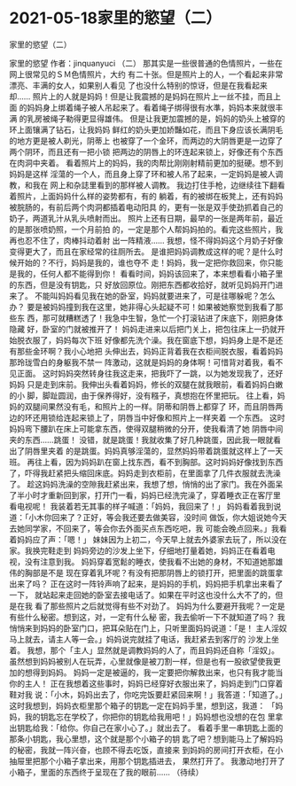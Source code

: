 # 2021-05-18家里的慾望（二）



家里的慾望（二）



家里的慾望
作者：jinquanyuci
（二）
那其实是一些很普通的色情照片，一些在网上很常见的ＳＭ色情照片，大约 有二十张。但是照片上的人，一个看起来非常漂亮、丰满的女人，如果别人看见 了也没什么特别的惊讶，但是在我看起来却……
照片上的人就是妈妈！但是让我震撼的是妈妈在照片上一丝不挂，而且上面 的妈妈身上绑着绳子被人吊起来了。看着绳子绑得很有水準，妈妈本来就很丰满 的乳房被绳子勒得更显得雄伟。
但是让我更加震撼的是，妈妈的奶头上被穿的环上面镶满了钻石，让我妈妈 鲜红的奶头更加娇豔如花，而且下身应该长满阴毛的地方更是被人剃光，阴蒂上 也被穿了一个金环，而两边的大阴唇更是一边穿了两个阴环，而且还有一把小锁 把两边的阴唇上的环连起来锁上，好像还有个东西在肉洞中夹着。
看着照片上的妈妈，我的肉帮比刚刚射精前更加的挺硬。想不到妈妈是这样 淫蕩的一个人，而且身上穿了环和被人吊了起来，一定妈妈是被人调教，和我在 网上和杂誌里看到的那样被人调教。
我边打住手枪，边继续往下翻看着照片，上面妈妈什么样的姿势都有，有的 躺着，有的被绑在板凳上，还有妈妈被脘肠的，有前后两个肉洞都插着电动阳具 的，更有一张是双手使劲抓着自己的奶子，两道乳汁从乳头喷射而出。
照片上还有日期，最早的一张是两年前，最近的是那张喷奶照，一个月前拍 的，一定是那个人帮妈妈拍的。看完这些照片，我再也忍不住了，肉棒抖动着射 出一阵精液……
我想，怪不得妈妈这个月奶子好像变得更大了，而且在家经常的往厕所去。 是谁把妈妈调教成这样的呢？是什么时候开始的？不行，妈妈是我的，谁也夺不 走！妈妈，我一定把你救回来，你只能是我的，任何人都不能得到你！
看看时间，妈妈该回来了，本来想看看小箱子里的东西，但是没有钥匙，只 好放回原位。刚把东西都收拾好，就听见妈妈开门进来了。
不能叫妈妈看见我在她的卧室，妈妈就要进来了，可是往哪躲呢？怎么办？ 要是被妈妈撞到我在这里，她非得心头起疑不可！如果被她察觉到我看了那些东 西，那可就糟糕透了！我急中生智，急忙一个打滚钻进了床底下，刚把身体隐藏 好，卧室的门就被推开了！
妈妈走进来以后把门关上，把包往床上一扔就开始脱衣服了，妈妈每次下班 好像都先洗个澡。我在窗底下想，妈妈身上是不是还有那些金环啊？我小心地把 头伸出去，妈妈正背着我在衣柜间脱衣服，看着妈妈那玲珑雪白的身躯我不禁一 阵激动，这就是妈妈的身体啊！可惜背对着我，看不见正面。
这时妈妈突然转身往我这走来，把我吓了一跳，以为她发现我了，还好妈妈 只是走到床前。我伸出头看着妈妈，修长的双腿在就我眼前，看着妈妈白嫩的小 脚，脚趾圆润，由于保养得好，没有糨子，真想抱在怀里把玩。
往上看，妈妈的双腿间果然没有毛，和照片上的一样。阴蒂和阴唇上都穿了 环，而且阴唇两边的环还用锁给连起来锁上了，阴唇当中好像和照片上一样夹着 一个东西。
这时妈妈弯下腰趴在床上可能拿东西，使得双腿稍微的分开，使我看清了她 阴唇中间夹的东西……跳蛋！
没错，就是跳蛋！我就收集了好几种跳蛋，因此我一眼就看出了阴唇里夹着 的是跳蛋。妈妈真够淫蕩的，显然妈妈带着跳蛋就这样上了一天班。
再往上看，因为妈妈趴在窗上找东西，看不到胸部。这时妈妈好像找到东西 了，吓得我赶紧把头缩回床底。妈妈走到衣柜前，在里面拿了几件衣服就去洗澡 了。
趁这妈妈洗澡的空隙我赶紧出来，我想了想，悄悄的出了家门。我在外面呆 了半小时才重新回到家，打开门一看，妈妈已经洗完澡了，穿着睡衣正在客厅里 看电视呢！
我装着若无其事的样子喊道：「妈妈，我回来了！」
妈妈看着我到说道：「小木你回来了？正好，等会我还要去做美容，没时间 做饭，你大姐说她今天去她同学家，不回来了，等会你去外面买点东西吃吧，我 可能会晚点回来。」我看着妈妈应了声：「嗯！」
妹妹因为上初二，今天早上就去外婆家去玩了，所以没在家。我换完鞋走到 妈妈旁边的沙发上坐下，仔细地打量着她，妈妈正在看着电视，没有注意到我。
妈妈穿着宽鬆的睡衣，使我看不出她的身材，不知道她那雄伟的胸部是不是 现在穿着乳环呢？有没有把那阴唇上的锁打开，把里面的跳蛋拿出来了吗？
正在这时一阵铃声响了起来，是妈妈的手机，妈妈把手机拿出来看了一下， 就站起来走回她的卧室去接电话了。如果在平时这也没什么大不了的，但是在我 看了那些照片之后就觉得有些不对劲了。
妈妈为什么要避开我呢？一定是有些什么秘密。想到这，对，一定有什么秘 密，我去偷听一下不就知道了吗？
我悄悄来到妈妈的卧室门口，把耳朵贴在门上，只听里面妈妈说道：「是！ 主人淫奴马上就去，请主人等一会。」妈妈说完就挂了电话，我赶紧去到客厅的 沙发上坐着。
我想，那个「主人」显然就是调教妈妈的人了，而且妈妈还自称「淫奴」。 虽然想到妈妈被别人在玩弄，心里就像是被刀割一样，但是也有一股欲望使我更 加的想得到妈妈。
妈妈一定是被逼的，我一定要把你解救出来，也只有我才能当你的主人！
正在我想着这些事时，妈妈已经穿好衣服出来了，妈妈走到门口穿着鞋对我 说：「小木，妈妈出去了，你吃完饭要赶紧回来啊！」我答道：「知道了。」
这时我想到，妈妈衣柜里那个箱子的钥匙一定在妈妈手里，想到这，我道： 「妈妈，我的钥匙忘在学校了，你把你的钥匙给我用吧！」妈妈想也没想的在包 里拿出钥匙给我：「给你。你自己在家小心了。」就出去了。
看着手里一串钥匙上面的那条小钥匙，我心里想，这个就是那个小箱子的钥 匙了吧？想到能马上了解妈妈的秘密，我就一阵兴奋，也顾不得去吃饭，直接来 到妈妈的房间打开衣柜，在小抽屉里把那个小箱子拿出来，用那个钥匙插进去， 果然打开了。
我激动地打开了小箱子，里面的东西终于呈现在了我的眼前……
（待续）


